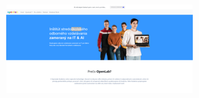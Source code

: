 <img src="/assets/Screenshot 2022-10-12 at 18-36-05 Document.png" alt="Alt text" title="Optional title">

